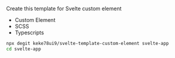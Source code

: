 Create this template for Svelte custom element
+ Custom Element
+ SCSS
+ Typescripts


```bash
npx degit keke78ui9/svelte-template-custom-element svelte-app
cd svelte-app
```
